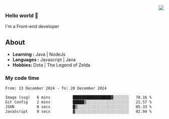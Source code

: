 <img align='right' src="https://github-readme-stats.vercel.app/api?username=jumodada&show_icons=true&theme=vue">

### Hello world 👋

I'm a Front-end developer 
    
## About
-  **Learning :** Java | NodeJs
-  **Languages :** Javascript | Java
-  **Hobbies:** Dota | The Legend of Zelda

### My code time

<!--START_SECTION:waka-->

```txt
From: 13 December 2024 - To: 20 December 2024

Image (svg)   6 mins          █████████████████▓░░░░░░░   70.16 %
Git Config    2 mins          █████▒░░░░░░░░░░░░░░░░░░░   21.57 %
JSON          0 secs          █▒░░░░░░░░░░░░░░░░░░░░░░░   05.33 %
JavaScript    0 secs          ▓░░░░░░░░░░░░░░░░░░░░░░░░   02.94 %
```

<!--END_SECTION:waka-->
